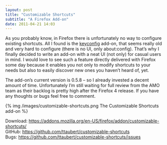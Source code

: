 ```yaml
---
layout: post
title: "Customizable Shortcuts"
subtitle: "A Firefox Add-on"
date: 2011-04-21 14:03
---
```


As you probably know, in Firefox there is unfortunately no way to configure existing shortcuts. All I found is the [keyconfig](http://forums.mozillazine.org/viewtopic.php?t=72994) add-on, that seems really old and very hard to configure (there is no UI, only about:config). That’s why I finally decided to write an add-on with a neat UI (not only) for casual users in mind. I would love to see such a feature directly delivered with Firefox some day because it enables you not only to modify shortcuts to your needs but also to easily discover new ones you haven’t heard of, yet.

The add-on’s current version is 0.5.8 – so I already invested a decent amount of time. Unfortunately I’m still waiting for full review from the AMO team as their backlog is pretty high after the Firefox 4 release. If you have any thoughts or bugs feel free to comment.

{% img /images/customizable-shortcuts.png The Customizable Shortcuts add-on %}

Download: <https://addons.mozilla.org/en-US/firefox/addon/customizable-shortcuts/>  
GitHub: <https://github.com/ttaubert/customizable-shortcuts>  
Bugs: <https://github.com/ttaubert/customizable-shortcuts/issues>

